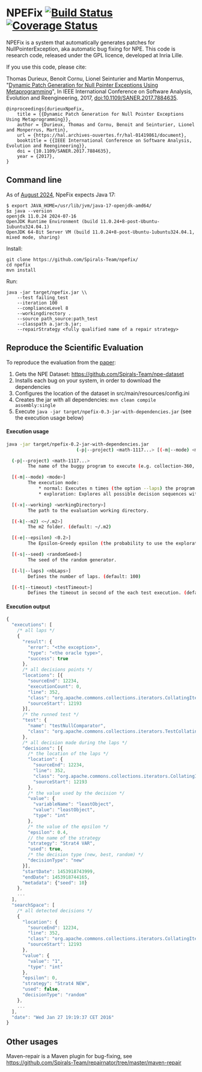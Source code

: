 # NPEFix [![Build Status](https://travis-ci.org/Spirals-Team/npefix.svg?branch=master)](https://travis-ci.org/Spirals-Team/npefix) [![Coverage Status](https://coveralls.io/repos/github/Spirals-Team/npefix/badge.svg?branch=master)](https://coveralls.io/github/Spirals-Team/npefix?branch=master)

NPEFix is a system that automatically generates patches for NullPointerException, aka automatic bug fixing for NPE.
This code is research code, released under the GPL licence, developed at Inria Lille.

If you use this code, please cite:

Thomas Durieux, Benoit Cornu, Lionel Seinturier and Martin Monperrus, "[Dynamic Patch Generation for Null Pointer Exceptions Using Metaprogramming](https://hal.archives-ouvertes.fr/hal-01419861/document)", In IEEE International Conference on Software Analysis, Evolution and Reengineering, 2017, [doi:10.1109/SANER.2017.7884635](https://doi.org/10.1109/SANER.2017.7884635).


    @inproceedings{durieuxNpeFix,
        title = {{Dynamic Patch Generation for Null Pointer Exceptions Using Metaprogramming}},
        author = {Durieux, Thomas and Cornu, Benoit and Seinturier, Lionel and Monperrus, Martin},
        url = {https://hal.archives-ouvertes.fr/hal-01419861/document},
        booktitle = {{IEEE International Conference on Software Analysis, Evolution and Reengineering}},
        doi = {10.1109/SANER.2017.7884635},
        year = {2017},
    }


## Command line

As of [August 2024](https://github.com/SpoonLabs/npefix/commit/9512a41942926b255f1d441de7867c50b159c035), NpeFix expects Java 17:

```
$ export JAVA_HOME=/usr/lib/jvm/java-17-openjdk-amd64/
$± java --version
openjdk 11.0.24 2024-07-16
OpenJDK Runtime Environment (build 11.0.24+8-post-Ubuntu-1ubuntu324.04.1)
OpenJDK 64-Bit Server VM (build 11.0.24+8-post-Ubuntu-1ubuntu324.04.1, mixed mode, sharing)
```

Install:
```
git clone https://github.com/Spirals-Team/npefix/
cd npefix
mvn install
```

Run:
```
java -jar target/npefix.jar \\
    --test failing_test
    --iteration 100
    --complianceLevel 8
    --workingdirectory . 
    --source path_source:path_test
    --classpath a.jar:b.jar;
    --repairStrategy <fully qualified name of a repair strategy>
```

## Reproduce the Scientific Evaluation

To reproduce the evaluation from the [paper]():
1. Gets the NPE Dataset: https://github.com/Spirals-Team/npe-dataset
2. Installs each bug on your system, in order to download the dependencies
3. Configures the location of the dataset in src/main/resources/config.ini
4. Creates the jar with all dependencies: `mvn clean compile assembly:single`
5. Execute `java -jar target/npefix-0.3-jar-with-dependencies.jar` (see the execution usage below)

#### Execution usage
```Bash
java -jar target/npefix-0.2-jar-with-dependencies.jar
                          (-p|--project) <math-1117...> [(-m|--mode) <mode>] [(-x|--working) <workingDirectory>] [(-k|--m2) <~/.m2>] [(-e|--epsilon) <0.2>] [(-s|--seed) <randomSeed>] [(-l|--laps) <nbLaps>] [(-t|--timeout) <testTimeout>]

  (-p|--project) <math-1117...>
        The name of the buggy program to execute (e.g. collection-360, math-1117, ...).

  [(-m|--mode) <mode>]
        The execution mode:
            * normal: Executes n times (the option --laps) the program and use the Epsilon Greedy algorithm to select the decision.
            * exploration: Explores all possible decision sequences with a limit of n laps (defined by --laps)

  [(-x|--working) <workingDirectory>]
        The path to the evaluation working directory.

  [(-k|--m2) <~/.m2>]
        The m2 folder. (default: ~/.m2)

  [(-e|--epsilon) <0.2>]
        The Epsilon-Greedy epsilon (the probability to use the exploration vs exploitation). (default: 0.2)

  [(-s|--seed) <randomSeed>]
        The seed of the random generator.

  [(-l|--laps) <nbLaps>]
        Defines the number of laps. (default: 100)

  [(-t|--timeout) <testTimeout>]
        Defines the timeout in second of the each test execution. (default: 5)
```

#### Execution output
```js
{
  "executions": [
    /* all laps */
    {
      "result": {
        "error": "<the exception>",
        "type": "<the oracle type>",
        "success": true
      },
      /* all decisions points */
      "locations": [{
        "sourceEnd": 12234,
        "executionCount": 0,
        "line": 352,
        "class": "org.apache.commons.collections.iterators.CollatingIterator",
        "sourceStart": 12193
      }],
      /* the runned test */
      "test": {
        "name": "testNullComparator",
        "class": "org.apache.commons.collections.iterators.TestCollatingIterator"
      },
      /* all decision made during the laps */
      "decisions": [{
        /* the location of the laps */
        "location": {
          "sourceEnd": 12234,
          "line": 352,
          "class": "org.apache.commons.collections.iterators.CollatingIterator",
          "sourceStart": 12193
        },
        /* the value used by the decision */
        "value": {
          "variableName": "leastObject",
          "value": "leastObject",
          "type": "int"
        },
        /* the value of the epsilon */
        "epsilon": 0.4,
        // the name of the strategy
        "strategy": "Strat4 VAR",
        "used": true,
        /* the decision type (new, best, random) */
        "decisionType": "new"
      }],
      "startDate": 1453918743999,
      "endDate": 1453918744165,
      "metadata": {"seed": 10}
    },
    ...
  ],
  "searchSpace": [
    /* all detected decisions */
    {
      "location": {
        "sourceEnd": 12234,
        "line": 352,
        "class": "org.apache.commons.collections.iterators.CollatingIterator",
        "sourceStart": 12193
      },
      "value": {
        "value": "1",
        "type": "int"
      },
      "epsilon": 0,
      "strategy": "Strat4 NEW",
      "used": false,
      "decisionType": "random"
    },
    ...
  ],
  "date": "Wed Jan 27 19:19:37 CET 2016"
}
```

## Other usages 

Maven-repair is a Maven plugin for bug-fixing, see <https://github.com/Spirals-Team/repairnator/tree/master/maven-repair>
